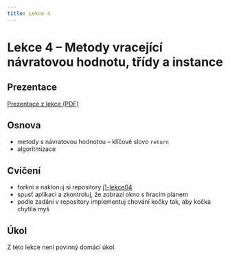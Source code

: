 ```yaml
---
title: Lekce 4
---
```

# Lekce 4 – Metody vracející návratovou hodnotu, třídy a instance

## Prezentace
[Prezentace z lekce (PDF)](prezentace/lekce-04.pdf)

## Osnova
- metody s návratovou hodnotou – klíčové slovo `return`
- algoritmizace

## Cvičení
- forkni a naklonuj si repository [j1-lekce04](https://github.com/FilipJirsak-Czechitas/j1-lekce04)
- spusť aplikaci a zkontroluj, že zobrazí okno s hracím plánem
- podle zadání v repository implementuj chování kočky tak, aby kočka chytila myš

## Úkol
Z této lekce není povinný domácí úkol.
